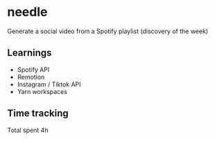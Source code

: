 # needle

Generate a social video from a Spotify playlist (discovery of the week)

## Learnings

- Spotify API
- Remotion
- Instagram / Tiktok API 
- Yarn workspaces

## Time tracking

Total spent 4h